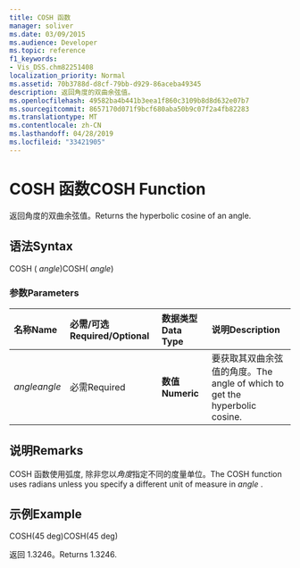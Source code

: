 ```yaml
---
title: COSH 函数
manager: soliver
ms.date: 03/09/2015
ms.audience: Developer
ms.topic: reference
f1_keywords:
- Vis_DSS.chm82251408
localization_priority: Normal
ms.assetid: 70b3788d-d8cf-79bb-d929-86aceba49345
description: 返回角度的双曲余弦值。
ms.openlocfilehash: 49582ba4b441b3eea1f860c3109b8d8d632e07b7
ms.sourcegitcommit: 8657170d071f9bcf680aba50b9c07f2a4fb82283
ms.translationtype: MT
ms.contentlocale: zh-CN
ms.lasthandoff: 04/28/2019
ms.locfileid: "33421905"
---
```

# <a name="cosh-function"></a><span data-ttu-id="cc3d6-103">COSH 函数</span><span class="sxs-lookup"><span data-stu-id="cc3d6-103">COSH Function</span></span>

<span data-ttu-id="cc3d6-104">返回角度的双曲余弦值。</span><span class="sxs-lookup"><span data-stu-id="cc3d6-104">Returns the hyperbolic cosine of an angle.</span></span>
  
## <a name="syntax"></a><span data-ttu-id="cc3d6-105">语法</span><span class="sxs-lookup"><span data-stu-id="cc3d6-105">Syntax</span></span>

<span data-ttu-id="cc3d6-106">COSH ( *angle*)</span><span class="sxs-lookup"><span data-stu-id="cc3d6-106">COSH( *angle*)</span></span> 
  
### <a name="parameters"></a><span data-ttu-id="cc3d6-107">参数</span><span class="sxs-lookup"><span data-stu-id="cc3d6-107">Parameters</span></span>

|<span data-ttu-id="cc3d6-108">**名称**</span><span class="sxs-lookup"><span data-stu-id="cc3d6-108">**Name**</span></span>|<span data-ttu-id="cc3d6-109">**必需/可选**</span><span class="sxs-lookup"><span data-stu-id="cc3d6-109">**Required/Optional**</span></span>|<span data-ttu-id="cc3d6-110">**数据类型**</span><span class="sxs-lookup"><span data-stu-id="cc3d6-110">**Data Type**</span></span>|<span data-ttu-id="cc3d6-111">**说明**</span><span class="sxs-lookup"><span data-stu-id="cc3d6-111">**Description**</span></span>|
|:-----|:-----|:-----|:-----|
| <span data-ttu-id="cc3d6-112">_angle_</span><span class="sxs-lookup"><span data-stu-id="cc3d6-112">_angle_</span></span> <br/> |<span data-ttu-id="cc3d6-113">必需</span><span class="sxs-lookup"><span data-stu-id="cc3d6-113">Required</span></span>  <br/> |<span data-ttu-id="cc3d6-114">**数值**</span><span class="sxs-lookup"><span data-stu-id="cc3d6-114">**Numeric**</span></span> <br/> |<span data-ttu-id="cc3d6-115">要获取其双曲余弦值的角度。</span><span class="sxs-lookup"><span data-stu-id="cc3d6-115">The angle of which to get the hyperbolic cosine.</span></span>  <br/> |
   
## <a name="remarks"></a><span data-ttu-id="cc3d6-116">说明</span><span class="sxs-lookup"><span data-stu-id="cc3d6-116">Remarks</span></span>

<span data-ttu-id="cc3d6-117">COSH 函数使用弧度, 除非您以*角度*指定不同的度量单位。</span><span class="sxs-lookup"><span data-stu-id="cc3d6-117">The COSH function uses radians unless you specify a different unit of measure in  *angle*  .</span></span> 
  
## <a name="example"></a><span data-ttu-id="cc3d6-118">示例</span><span class="sxs-lookup"><span data-stu-id="cc3d6-118">Example</span></span>

<span data-ttu-id="cc3d6-119">COSH(45 deg)</span><span class="sxs-lookup"><span data-stu-id="cc3d6-119">COSH(45 deg)</span></span> 
  
<span data-ttu-id="cc3d6-120">返回 1.3246。</span><span class="sxs-lookup"><span data-stu-id="cc3d6-120">Returns 1.3246.</span></span> 
  

